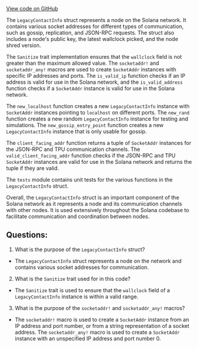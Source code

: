 [View code on GitHub](https://github.com/solana-labs/solana/blob/master/gossip/src/legacy_contact_info.rs)

The `LegacyContactInfo` struct represents a node on the Solana network. It contains various socket addresses for different types of communication, such as gossip, replication, and JSON-RPC requests. The struct also includes a node's public key, the latest wallclock picked, and the node shred version.

The `Sanitize` trait implementation ensures that the `wallclock` field is not greater than the maximum allowed value. The `socketaddr!` and `socketaddr_any!` macros are used to create `SocketAddr` instances with specific IP addresses and ports. The `is_valid_ip` function checks if an IP address is valid for use in the Solana network, and the `is_valid_address` function checks if a `SocketAddr` instance is valid for use in the Solana network.

The `new_localhost` function creates a new `LegacyContactInfo` instance with `SocketAddr` instances pointing to `localhost` on different ports. The `new_rand` function creates a new random `LegacyContactInfo` instance for testing and simulations. The `new_gossip_entry_point` function creates a new `LegacyContactInfo` instance that is only usable for gossip.

The `client_facing_addr` function returns a tuple of `SocketAddr` instances for the JSON-RPC and TPU communication channels. The `valid_client_facing_addr` function checks if the JSON-RPC and TPU `SocketAddr` instances are valid for use in the Solana network and returns the tuple if they are valid.

The `tests` module contains unit tests for the various functions in the `LegacyContactInfo` struct.

Overall, the `LegacyContactInfo` struct is an important component of the Solana network as it represents a node and its communication channels with other nodes. It is used extensively throughout the Solana codebase to facilitate communication and coordination between nodes.
## Questions: 
 1. What is the purpose of the `LegacyContactInfo` struct?
- The `LegacyContactInfo` struct represents a node on the network and contains various socket addresses for communication.

2. What is the `Sanitize` trait used for in this code?
- The `Sanitize` trait is used to ensure that the `wallclock` field of a `LegacyContactInfo` instance is within a valid range.

3. What is the purpose of the `socketaddr!` and `socketaddr_any!` macros?
- The `socketaddr!` macro is used to create a `SocketAddr` instance from an IP address and port number, or from a string representation of a socket address. The `socketaddr_any!` macro is used to create a `SocketAddr` instance with an unspecified IP address and port number 0.